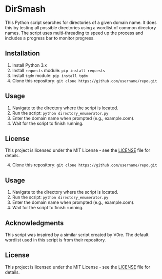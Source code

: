 # DirSmash

This Python script searches for directories of a given domain name. It does this by testing all possible directories using a wordlist of common directory names. The script uses multi-threading to speed up the process and includes a progress bar to monitor progress.

## Installation

1. Install Python 3.x
2. Install `requests` module: `pip install requests`
3. Install `tqdm` module: `pip install tqdm`
4. Clone this repository: `git clone https://github.com/username/repo.git`

## Usage

1. Navigate to the directory where the script is located.
2. Run the script: `python directory_enumerator.py`
3. Enter the domain name when prompted (e.g., example.com).
4. Wait for the script to finish running.

## License

This project is licensed under the MIT License - see the [LICENSE](LICENSE) file for details.


4. Clone this repository: `git clone https://github.com/username/repo.git`

## Usage

1. Navigate to the directory where the script is located.
2. Run the script: `python directory_enumerator.py`
3. Enter the domain name when prompted (e.g., example.com).
4. Wait for the script to finish running.

## Acknowledgments

This script was inspired by a similar script created by V0re. The default wordlist used in this script is from their repository.

## License

This project is licensed under the MIT License - see the [LICENSE](LICENSE) file for details.
